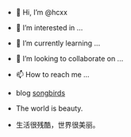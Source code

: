 - 👋 Hi, I’m @hcxx
- 👀 I’m interested in ...
- 🌱 I’m currently learning ...
- 💞️ I’m looking to collaborate on ...
- 📫 How to reach me ...

- blog [songbirds](https://www.songbirds.top/)
- The world is beauty.
- 生活很残酷，世界很美丽。

<!---
hcxx/hcxx is a ✨ special ✨ repository because its `README.md` (this file) appears on your GitHub profile.
You can click the Preview link to take a look at your changes.
--->
